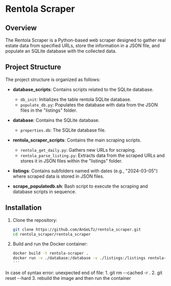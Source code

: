 # Rentola Scraper

## Overview

The Rentola Scraper is a Python-based web scraper designed to gather real estate data from specified URLs, store the information in a JSON file, and populate an SQLite database with the collected data.

## Project Structure

The project structure is organized as follows:

- **database_scripts**: Contains scripts related to the SQLite database.
  - `db_init`: Initializes the table rentola SQLite database.
  - `populate_db.py`: Populates the database with data from the JSON files in the "listings" folder.

- **database**: Contains the SQLite database.
  - `properties.db`: The SQLite database file.

- **rentola_scraper_scripts**: Contains the main scraping scripts.
  - `rentola_get_daily.py`: Gathers new URLs for scraping.
  - `rentola_parse_listing.py`: Extracts data from the scraped URLs and stores it in JSON files within the "listings" folder.

- **listings**: Contains subfolders named with dates (e.g., "2024-03-05") where scraped data is stored in JSON files.

- **scrape_populatedb.sh**: Bash script to execute the scraping and database scripts in sequence.

## Installation

1. Clone the repository:

    ```bash
    git clone https://github.com/AnGeLTz/rentola_scraper.git
    cd rentola_scraper/rentola_scraper
    ```

2. Build and run the Docker container:

    ```bash
    docker build -t rentola-scraper .
    docker run -v ./database:/database -v ./listings:/listings rentola-scraper
    '''	

In case of syntax error: unexpected end of file:
	1. git rm --cached -r .
	2. git reset --hard
	3. rebuild the image and then run the container
		
